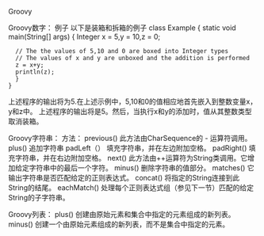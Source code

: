 Groovy

Groovy数字：
例子
以下是装箱和拆箱的例子
   class Example { 
   static void main(String[] args) {
      Integer x = 5,y = 10,z = 0; 
		
      // The the values of 5,10 and 0 are boxed into Integer types 
      // The values of x and y are unboxed and the addition is performed 
      z = x+y; 
      println(z);
      }
    }
上述程序的输出将为5.在上述示例中，5,10和0的值相应地首先嵌入到整数变量x，y和z中。
上述程序的输出将是5。然后，当执行x和y的添加时，值从其整数类型取消装箱。

Groovy字符串：
  方法：
  previous()
 	此方法由CharSequence的 - 运算符调用。
  plus()
	追加字符串
  padLeft（）
	填充字符串，并在左边附加空格。
  padRight()
	填充字符串，并在右边附加空格。
  next()
	此方法由++运算符为String类调用。它增加给定字符串中的最后一个字符。
  minus()
	删除字符串的值部分。
  matches()  它输出字符串是否匹配给定的正则表达式。
  concat() 将指定的String连接到此String的结尾。
  eachMatch()  处理每个正则表达式组（参见下一节）匹配的给定String的子字符串。
  
Groovy列表：
   plus()  创建由原始元素和集合中指定的元素组成的新列表。
   minus() 创建一个由原始元素组成的新列表，而不是集合中指定的元素。
   
   

